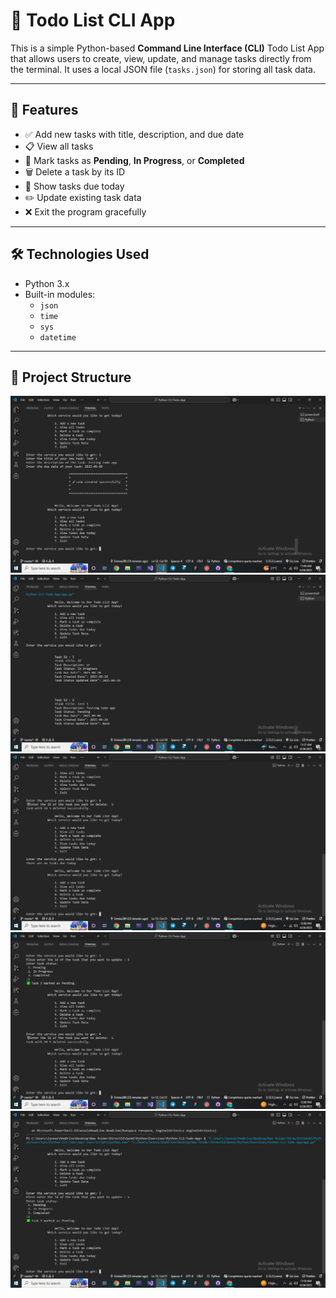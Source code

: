 # 📝 Todo List CLI App

This is a simple Python-based **Command Line Interface (CLI)** Todo List App that allows users to create, view, update, and manage tasks directly from the terminal. It uses a local JSON file (`tasks.json`) for storing all task data.

---

## 🚀 Features

- ✅ Add new tasks with title, description, and due date
- 📋 View all tasks
- 🔁 Mark tasks as **Pending**, **In Progress**, or **Completed**
- 🗑️ Delete a task by its ID
- 📅 Show tasks due today
- ✏️ Update existing task data
- ❌ Exit the program gracefully

---

## 🛠️ Technologies Used

- Python 3.x
- Built-in modules:
  - `json`
  - `time`
  - `sys`
  - `datetime`

---

## 📂 Project Structure

![Todo App Screenshot](Test_samples/Screenshot1.png)
![Todo App Screenshot](Test_samples/Screenshot2.png)
![Todo App Screenshot](Test_samples/Screenshot3.png)
![Todo App Screenshot](Test_samples/Screenshot4.png)
![Todo App Screenshot](Test_samples/Screenshot5.png)



